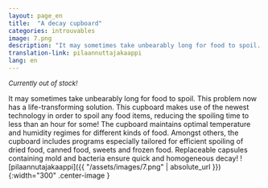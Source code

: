 ```yaml
---
layout: page_en
title:  "A decay cupboard"
categories: introuvables
image: 7.png
description: "It may sometimes take unbearably long for food to spoil. This problem now has a life-transforming solution. This cupboard makes use of the newest technology in order to spoil any food items, reducing the spoiling time to less than an hour for some! The cupboard maintains optimal temperature and humidity regimes for different kinds of food. Amongst others, the cupboard includes programs especially tailored for efficient spoiling of dried food, canned food, sweets and frozen food. Replaceable capsules containing mold and bacteria ensure quick and homogeneous decay!"
translation-link: pilaannuttajakaappi
lang: en
---
```

<font size="2"><i>Currently out of stock!</i></font><br>

It may sometimes take unbearably long for food to spoil. This problem now has a life-transforming solution. This cupboard makes use of the newest technology in order to spoil any food items, reducing the spoiling time to less than an hour for some! The cupboard maintains optimal temperature and humidity regimes for different kinds of food. Amongst others, the cupboard includes programs especially tailored for efficient spoiling of dried food, canned food, sweets and frozen food. Replaceable capsules containing mold and bacteria ensure quick and homogeneous decay!
![pilaannutajakaappi]({{ "/assets/images/7.png" | absolute_url }}){:width="300" .center-image }
